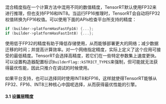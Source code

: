 混合精度指在一个计算方法中混用不同的数值精度，TensorRT默认使用FP32来进行推理，但也支持FP16和INT8。当运行FP16推理时，TensorRT会自动将FP32权值转换为FP16权值。可以使用下面的APIs检查平台所支持的精度：

```cpp
if (builder->platformHasFastFp16) {...};
if (builder->platformHasFastInt8) {...};
```

使用低于FP32的精度有助于降低存储使用，从而能够部署更大的网络；减少数据迁移的时间；并提高计算效率。对一个网络指定精度，实际上定义了这个应用可接受的最低精度。TensorRT会选择高精度，若它们在一些特定参数集上速度更快。可以设置构造器配置标识`BuilderFlag::kSTRICT_TYPES`来强制，但可能就无法获得最优性能，因此只推介在调试的时候使用。

如果平台支持，也可以选择同时使用INT8和FP16，这样就使得TensorRT能够从FP32、FP16、INT8三种核心中国呢选择，从而获得最优性能的引擎。



#### 3.1 设置层精度

